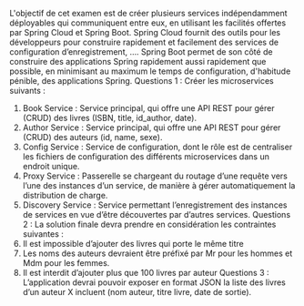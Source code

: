 L'objectif de cet examen est de créer plusieurs services indépendamment déployables qui communiquent entre eux, en utilisant les facilités offertes par Spring Cloud et Spring Boot. Spring Cloud fournit des outils pour les développeurs pour construire rapidement et facilement des services de configuration d’enregistrement, ….
Spring Boot permet de son côté de construire des applications Spring rapidement aussi rapidement que possible, en minimisant au maximum le temps de configuration, d'habitude pénible, des applications Spring.
Questions 1 :
Créer les microservices suivants :
1. Book Service : Service principal, qui offre une API REST pour gérer (CRUD) des livres (ISBN, title, id_author, date).
2. Author Service : Service principal, qui offre une API REST pour gérer (CRUD) des auteurs (id, name, sexe).
3. Config Service : Service de configuration, dont le rôle est de centraliser les fichiers de configuration des différents microservices dans un endroit unique.
4. Proxy Service : Passerelle se chargeant du routage d’une requête vers l’une des instances d’un service, de manière à gérer automatiquement la distribution de charge.
5. Discovery Service : Service permettant l’enregistrement des instances de services en vue d’être découvertes par d’autres services.
Questions 2 :
La solution finale devra prendre en considération les contraintes suivantes :
1. Il est impossible d’ajouter des livres qui porte le même titre
2. Les noms des auteurs devraient être préfixé par Mr pour les hommes et Mdm pour les femmes.
3. Il est interdit d’ajouter plus que 100 livres par auteur
Questions 3 : L’application devrai pouvoir exposer en format JSON la liste des livres d’un auteur X incluent (nom auteur, titre livre, date de sortie).
